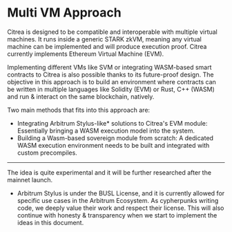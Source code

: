 # Multi VM Approach

Citrea is designed to be compatible and interoperable with multiple virtual machines. It runs inside a generic STARK zkVM, meaning any virtual machine can be implemented and will produce execution proof. Citrea currently implements Ethereum Virtual Machine (EVM).

Implementing different VMs like SVM or integrating WASM-based smart contracts to Citrea is also possible thanks to its future-proof design. The objective in this approach is to build an environment where contracts can be written in multiple languages like Solidity (EVM) or Rust, C++ (WASM) and run & interact on the same blockchain, natively. 

Two main methods that fits into this approach are:
- Integrating Arbitrum Stylus-like* solutions to Citrea's EVM module: Essentially bringing a WASM execution model into the system.
- Building a Wasm-based sovereign module from scratch: A dedicated WASM execution environment needs to be built and integrated with custom precompiles.

-----

The idea is quite experimental and it will be further researched after the mainnet launch.

* Arbitrum Stylus is under the BUSL License, and it is currently allowed for specific use cases in the Arbitrum Ecosystem. As cypherpunks writing code, we deeply value their work and respect their license. This will also continue with honesty & transparency when we start to implement the ideas in this document.
